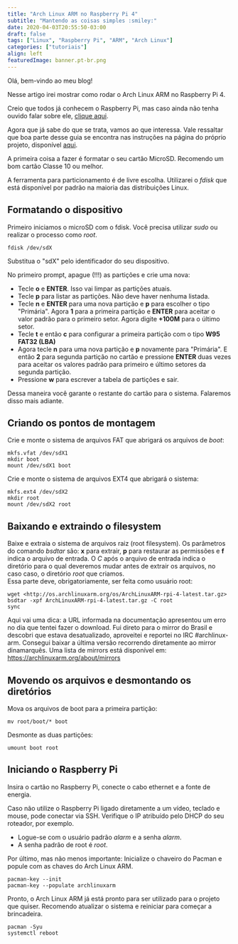 ```yaml
---
title: "Arch Linux ARM no Raspberry Pi 4"
subtitle: "Mantendo as coisas simples :smiley:"
date: 2020-04-03T20:55:50-03:00
draft: false
tags: ["Linux", "Raspberry Pi", "ARM", "Arch Linux"]
categories: ["tutoriais"]
align: left
featuredImage: banner.pt-br.png
---
```


Olá, bem-vindo ao meu blog!

Nesse artigo irei mostrar como rodar o Arch Linux ARM no Raspberry Pi 4.

Creio que todos já conhecem o Raspberry Pi, mas caso ainda não tenha ouvido falar sobre ele, [clique aqui](https://www.raspberrypi.org/).

Agora que já sabe do que se trata, vamos ao que interessa.
Vale ressaltar que boa parte desse guia se encontra nas instruções na página do próprio projeto, disponível [aqui](https://archlinuxarm.org/platforms/armv8/broadcom/raspberry-pi-4).

A primeira coisa a fazer é formatar o seu cartão MicroSD. Recomendo um bom cartão Classe 10 ou melhor.

A ferramenta para particionamento é de livre escolha. Utilizarei o _fdisk_ que está disponível por padrão na maioria das distribuições Linux.

## Formatando o dispositivo

Primeiro iniciamos o microSD com o fdisk. Você precisa utilizar _sudo_ ou realizar o processo como _root_.

```shell
fdisk /dev/sdX  
```

Substitua o "sdX" pelo identificador do seu dispositivo.

No primeiro prompt, apague (!!!) as partições e crie uma nova:

* Tecle **o** e **ENTER**. Isso vai limpar as partições atuais.
* Tecle **p** para listar as partições. Não deve haver nenhuma listada.
* Tecle **n** e **ENTER** para uma nova partição e **p** para escolher o tipo "Primária". Agora **1** para a primeira partição e **ENTER** para aceitar o valor padrão para o primeiro setor. Agora digite **+100M** para o último setor.
* Tecle **t** e então **c** para configurar a primeira partição com o tipo **W95 FAT32 (LBA)**
* Agora tecle **n** para uma nova partição e **p** novamente para "Primária". E então **2** para segunda partição no cartão e pressione **ENTER** duas vezes para aceitar os valores padrão para primeiro e último setores da segunda partição.
* Pressione **w** para escrever a tabela de partições e sair.

Dessa maneira você garante o restante do cartão para o sistema. Falaremos disso mais adiante.

## Criando os pontos de montagem

Crie e monte o sistema de arquivos FAT que abrigará os arquivos de _boot_:

```shell
mkfs.vfat /dev/sdX1  
mkdir boot  
mount /dev/sdX1 boot
```

Crie e monte o sistema de arquivos EXT4 que abrigará o sistema:

```shell
mkfs.ext4 /dev/sdX2  
mkdir root  
mount /dev/sdX2 root
```

## Baixando e extraindo o filesystem

Baixe e extraia o sistema de arquivos raiz (root filesystem). Os parâmetros do comando _bsdtar_ são: **x** para extrair, **p** para restaurar as permissões e **f** indica o arquivo de entrada. O _C_ após o arquivo de entrada indica o diretório para o qual deveremos mudar antes de extrair os arquivos, no caso caso, o diretório _root_ que criamos.  
Essa parte deve, obrigatoriamente, ser feita como usuário root:

```shell
wget <http://os.archlinuxarm.org/os/ArchLinuxARM-rpi-4-latest.tar.gz>  
bsdtar -xpf ArchLinuxARM-rpi-4-latest.tar.gz -C root  
sync  
```

Aqui vai uma dica: a URL informada na documentação apresentou um erro no dia que tentei fazer o download. Fui direto para o mirror do Brasil e descobri que estava desatualizado, aproveitei e reportei no IRC #archlinux-arm. Consegui baixar a última versão recorrendo diretamente ao mirror dinamarquês. Uma lista de mirrors está disponível em: <https://archlinuxarm.org/about/mirrors>

## Movendo os arquivos e desmontando os diretórios

Mova os arquivos de boot para a primeira partição:

```shell
mv root/boot/* boot
```

Desmonte as duas partições:

```shell
umount boot root
```

## Iniciando o Raspberry Pi

Insira o cartão no Raspberry Pi, conecte o cabo ethernet e a fonte de energia.

Caso não utilize o Raspberry Pi ligado diretamente a um vídeo, teclado e mouse, pode conectar via SSH. Verifique o IP atribuído pelo DHCP do seu roteador, por exemplo.

* Logue-se com o usuário padrão _alarm_ e a senha _alarm_.
* A senha padrão de root é _root_.

Por último, mas não menos importante: Inicialize o chaveiro do Pacman e popule com as chaves do Arch Linux ARM.

```shell
pacman-key --init  
pacman-key --populate archlinuxarm
```

Pronto, o Arch Linux ARM já está pronto para ser utilizado para o projeto que quiser. Recomendo atualizar o sistema e reiniciar para começar a brincadeira.

```shell
pacman -Syu  
systemctl reboot
```
